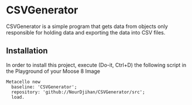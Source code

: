 # CSVGenerator
CSVGenerator is a simple program that gets data from objects only responsible for holding data and exporting the data into CSV files.
## Installation

In order to install this project, execute (Do-it, Ctrl+D) the following script in the Playground of your Moose 8 Image

```Smalltalk
Metacello new
  baseline: 'CSVGenerator';
  repository: 'github://NourDjihan/CSVGenerator/src';
  load.
```
